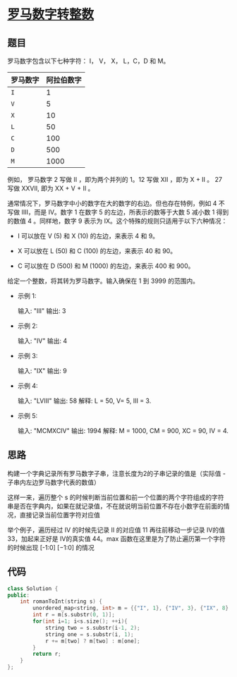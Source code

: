 # [罗马数字转整数](https://leetcode-cn.com/problems/roman-to-integer/)

## 题目

罗马数字包含以下七种字符： I， V， X， L，C，D 和 M。

| 罗马数字 | 阿拉伯数字 |
| -------- | ---------- |
| `I`      | 1          |
| `V`      | 5          |
| `X`      | 10         |
| `L`      | 50         |
| `C`      | 100        |
| `D`      | 500        |
| `M`      | 1000       |

例如， 罗马数字 2 写做 II ，即为两个并列的 1。12 写做 XII ，即为 X + II 。 27 写做  XXVII, 即为 XX + V + II 。

通常情况下，罗马数字中小的数字在大的数字的右边。但也存在特例，例如 4 不写做 IIII，而是 IV。数字 1 在数字 5 的左边，所表示的数等于大数 5 减小数 1 得到的数值 4 。同样地，数字 9 表示为 IX。这个特殊的规则只适用于以下六种情况：

- I 可以放在 V (5) 和 X (10) 的左边，来表示 4 和 9。

- X 可以放在 L (50) 和 C (100) 的左边，来表示 40 和 90。 

- C 可以放在 D (500) 和 M (1000) 的左边，来表示 400 和 900。

给定一个整数，将其转为罗马数字。输入确保在 1 到 3999 的范围内。

- 示例 1:

  输入: "III"
  输出: 3

- 示例 2:

  输入: "IV"
  输出: 4

- 示例 3:

  输入: "IX"
  输出: 9

- 示例 4:

  输入: "LVIII"
  输出: 58
  解释: L = 50, V= 5, III = 3.

- 示例 5:

  输入: "MCMXCIV"
  输出: 1994
  解释: M = 1000, CM = 900, XC = 90, IV = 4.

## 思路

构建一个字典记录所有罗马数字子串，注意长度为2的子串记录的值是（实际值 - 子串内左边罗马数字代表的数值）

这样一来，遍历整个 s 的时候判断当前位置和前一个位置的两个字符组成的字符串是否在字典内，如果在就记录值，不在就说明当前位置不存在小数字在前面的情况，直接记录当前位置字符对应值

举个例子，遍历经过 IV 的时候先记录 II 的对应值 11 再往前移动一步记录 IV的值 33，加起来正好是 IV的真实值 44。max 函数在这里是为了防止遍历第一个字符的时候出现 [-1:0] [−1:0] 的情况

## 代码

```C++
class Solution {
public:
    int romanToInt(string s) {
        unordered_map<string, int> m = {{"I", 1}, {"IV", 3}, {"IX", 8}, {"V", 5}, {"X", 10}, {"XL", 30}, {"XC", 80}, {"L", 50}, {"C", 100}, {"CD", 300}, {"CM", 800}, {"D", 500}, {"M", 1000}};
        int r = m[s.substr(0, 1)];
        for(int i=1; i<s.size(); ++i){
            string two = s.substr(i-1, 2);
            string one = s.substr(i, 1);
            r += m[two] ? m[two] : m[one];
        }
        return r;
    }
};
```



